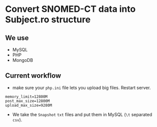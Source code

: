 # Convert SNOMED-CT data into Subject.ro structure

## We use

- MySQL
- PHP
- MongoDB

## Current workflow

- make sure your `php.ini` file lets you upload big files. Restart server.

```
memory_limit=12800M
post_max_size=12800M
upload_max_size=9280M
```

- We take the `Snapshot` `txt` files and put them in MySQL (`\t` separated `csv`).
